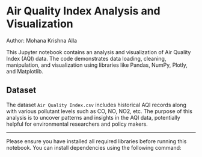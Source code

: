 # Air Quality Index Analysis and Visualization

Author: Mohana Krishna Alla

This Jupyter notebook contains an analysis and visualization of Air Quality Index (AQI) data. The code demonstrates data loading, cleaning, manipulation, and visualization using libraries like Pandas, NumPy, Plotly, and Matplotlib.

## Dataset

The dataset `Air Quality Index.csv` includes historical AQI records along with various pollutant levels such as CO, NO, NO2, etc. The purpose of this analysis is to uncover patterns and insights in the AQI data, potentially helpful for environmental researchers and policy makers.

---

Please ensure you have installed all required libraries before running this notebook. You can install dependencies using the following command:
